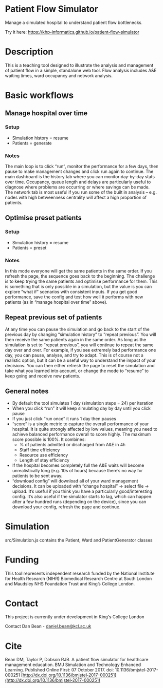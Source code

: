 # Patient Flow Simulator
Manage a simulated hospital to understand patient flow bottlenecks. 

Try it here: https://khp-informatics.github.io/patient-flow-simulator 

# Description
This is a teaching tool designed to illustrate the analysis and management of patient flow in a simple, standalone web tool. Flow analysis includes A&E waiting times, ward occupancy and network analysis.

# Basic workflows
## Manage hospital over time
### Setup
* Simulation history = resume
* Patients = generate
### Notes
The main loop is to click “run”, monitor the performance for a few days, then pause to make management changes and click run again to continue. The main dashboard is the history tab where you can monitor day-by-day stats over time. Occupancy, queue length and delays are particularly useful to diagnose where problems are occurring or where savings can be made. The network tab is most useful if you run some of the built in analysis – e.g. nodes with high betweenness centrality will affect a high proportion of patients. 

## Optimise preset patients
### Setup
* Simulation history = resume
* Patients = preset
### Notes
In this mode everyone will get the same patients in the same order. If you refresh the page, the sequence goes back to the beginning. The challenge is to keep trying the same patients and optimise performance for them. This is something that is only possible in a simulation, but the value is you can explore “what if” scenarios with consistent inputs. If you get good performance, save the config and test how well it performs with new patients (as in “manage hospital over time” above). 

## Repeat previous set of patients
At any time you can pause the simulation and go back to the start of the previous day by changing “simulation history” to “repeat previous”. You will then receive the same patients again in the same order. As long as the simulation is set to “repeat previous”, you will continue to repeat the same day over and over. For example, if you see extremely bad performance one day, you can pause, analyse, and try to adapt. This is of course not a realistic option, but it can be a useful way to understand the impact of your decisions. You can then either refresh the page to reset the simulation and take what you learned into account, or change the mode to “resume” to keep going and receive new patients. 

## General notes
* By default the tool simulates 1 day (simulation steps = 24) per iteration
* When you click “run” it will keep simulating day by day until you click pause
* If you just click “run once” it runs 1 day then pauses
* “score” is a single metric to capture the overall performance of your hospital. It is quite strongly affected by low values, meaning you need to achieve balanced performance overall to score highly. The maximum score possible is 100%. It combines:
  * % of patients admitted or discharged from A&E in 4h
  * Staff time efficiency
  * Resource use efficiency
  * Length of stay efficiency
* If the hospital becomes completely full the A&E waits will become unrealistically long (e.g. 10s of hours) because there’s no way for patients to be sent away. 
* “download config” will download all of your ward management decisions. It can be uploaded with “change hospital” -> select file -> upload. It’s useful if you think you have a particularly good/interesting config. It’s also useful if the simulator starts to lag, which can happen after a few hundred runs (depending on the device), since you can download your config, refresh the page and continue.

# Simulation
src/Simulation.js contains the Patient, Ward and PatientGenerator classes

# Funding
This tool represents independent research funded by the National Institute for Health Research (NIHR) Biomedical Research Centre at South London and Maudsley NHS Foundation Trust and King’s College London.

# Contact
This project is currently under development in King's College London

Contact Dan Bean - daniel.bean@kcl.ac.uk

# Cite
Bean DM, Taylor P, Dobson RJB. A patient flow simulator for healthcare management education. BMJ Simulation and Technology Enhanced Learning. Published Online First: 07 October 2017. doi: 10.1136/bmjstel-2017-000251
[http://dx.doi.org/10.1136/bmjstel-2017-000251](http://dx.doi.org/10.1136/bmjstel-2017-000251)
